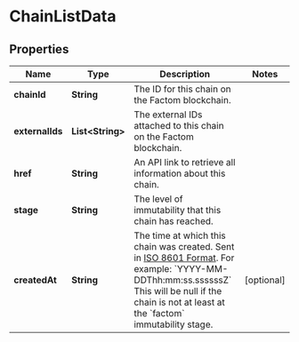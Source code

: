 
# ChainListData

## Properties
Name | Type | Description | Notes
------------ | ------------- | ------------- | -------------
**chainId** | **String** | The ID for this chain on the Factom blockchain. | 
**externalIds** | **List&lt;String&gt;** | The external IDs attached to this chain on the Factom blockchain. | 
**href** | **String** | An API link to retrieve all information about this chain. | 
**stage** | **String** | The level of immutability that this chain has reached. | 
**createdAt** | **String** | The time at which this chain was created. Sent in [ISO 8601 Format](https://en.wikipedia.org/wiki/ISO_8601). For example: &#x60;YYYY-MM-DDThh:mm:ss.ssssssZ&#x60; This will be null if the chain is not at least at the &#x60;factom&#x60; immutability stage. |  [optional]




